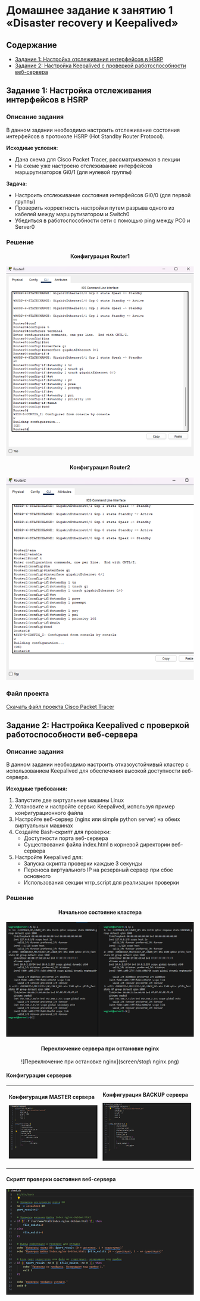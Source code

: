 # Домашнее задание к занятию 1 «Disaster recovery и Keepalived»

## Содержание
- [Задание 1: Настройка отслеживания интерфейсов в HSRP](#задание-1-настройка-отслеживания-интерфейсов-в-hsrp)
- [Задание 2: Настройка Keepalived с проверкой работоспособности веб-сервера](#задание-2-настройка-keepalived-с-проверкой-работоспособности-веб-сервера)

## Задание 1: Настройка отслеживания интерфейсов в HSRP

### Описание задания

В данном задании необходимо настроить отслеживание состояния интерфейсов в протоколе HSRP (Hot Standby Router Protocol).

**Исходные условия:**
- Дана схема для Cisco Packet Tracer, рассматриваемая в лекции
- На схеме уже настроено отслеживание интерфейсов маршрутизаторов Gi0/1 (для нулевой группы)

**Задача:**
- Настроить отслеживание состояния интерфейсов Gi0/0 (для первой группы)
- Проверить корректность настройки путем разрыва одного из кабелей между маршрутизатором и Switch0
- Убедиться в работоспособности сети с помощью ping между PC0 и Server0

### Решение

<div align="center">

#### Конфигурация Router1
![Конфигурация Router1](screen/Router1.png)

#### Конфигурация Router2
![Конфигурация Router2](screen/Router2.png)

</div>

### Файл проекта
[Скачать файл проекта Cisco Packet Tracer](hsrp_advanced+.pkt)


## Задание 2: Настройка Keepalived с проверкой работоспособности веб-сервера

### Описание задания

В данном задании необходимо настроить отказоустойчивый кластер с использованием Keepalived для обеспечения высокой доступности веб-сервера.

**Исходные требования:**
1. Запустите две виртуальные машины Linux
2. Установите и настройте сервис Keepalived, используя пример конфигурационного файла
3. Настройте веб-сервер (nginx или simple python server) на обеих виртуальных машинах
4. Создайте Bash-скрипт для проверки:
   - Доступности порта веб-сервера
   - Существования файла index.html в корневой директории веб-сервера
5. Настройте Keepalived для:
   - Запуска скрипта проверки каждые 3 секунды
   - Переноса виртуального IP на резервный сервер при сбое основного
   - Использования секции vrrp_script для реализации проверки

### Решение

<div align="center">

#### Начальное состояние кластера
![Начальное состояние кластера](screen/start.png)

#### Переключение сервера при остановке nginx
![Переключение при остановке nginx](screen/stop\ nginx.png)

</div>

#### Конфигурации серверов

<table>
<tr>
<td width="50%">

**Конфигурация MASTER сервера**

![Конфигурация MASTER](screen/master.png)

</td>
<td width="50%">

**Конфигурация BACKUP сервера**

![Конфигурация BACKUP](screen/backup.png)

</td>
</tr>
</table>

#### Скрипт проверки состояния веб-сервера

<div align="center">

![Скрипт проверки состояния веб-сервера](screen/script.png)

</div>

